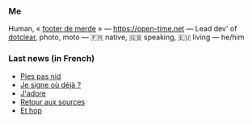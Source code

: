 ### Me

Human, « [footer de merde](https://open-time.net/post/2013/07/17/La-veritable-histoire-du-Footer-de-merde-) » — https://open-time.net — Lead dev' of [dotclear](https://git.dotclear.org/dev/dotclear), photo, moto — 🇫🇷 native, 🇬🇧 speaking, 🇪🇺 living — he/him

### Last news (in French)

<!-- BLOG-POST-LIST:START -->
- [Pies pas nid](https://open-time.net/post/2022/05/01/Pies-pas-nid)
- [Je signe où déjà ?](https://open-time.net/post/2022/04/30/Je-signe-ou-deja)
- [J&#39;adore](https://open-time.net/post/2022/04/29/J-adore)
- [Retour aux sources](https://open-time.net/post/2022/04/28/Retour-aux-sources)
- [Et hop](https://open-time.net/post/2022/04/27/Et-hop)
<!-- BLOG-POST-LIST:END -->
